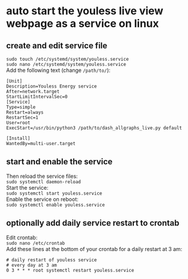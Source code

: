 # auto start the youless live view webpage as a service on linux

## create and edit service file
`sudo touch /etc/systemd/system/youless.service` \
`sudo nano /etc/systemd/system/youless.service` \
Add the following text (change `/path/to/`):
```
[Unit]
Description=Youless Energy service
After=network.target
StartLimitIntervalSec=0
[Service]
Type=simple
Restart=always
RestartSec=1
User=root
ExecStart=/usr/bin/python3 /path/to/dash_allgraphs_live.py default

[Install]
WantedBy=multi-user.target
```

## start and enable the service
Then reload the service files: \
`sudo systemctl daemon-reload` \
Start the service: \
`sudo systemctl start youless.service` \
Enable the service on reboot: \
`sudo systemctl enable youless.service`

## optionally add daily service restart to crontab
Edit crontab: \
`sudo nano /etc/crontab` \
Add these lines at the bottom of your crontab for a daily restart at 3 am:
```
# daily restart of youless service
# every day at 3 am
0 3 * * * root systemctl restart youless.service
```
